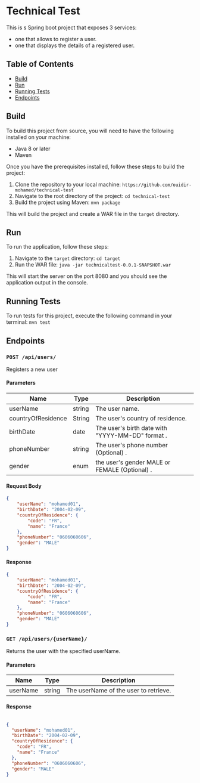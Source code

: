 # Technical Test

This is s Spring boot project that exposes 3 services:

- one that allows to register a user.
- one that displays the details of a registered user.

## Table of Contents

- [Build](#Build)
- [Run](#Run)
- [Running Tests](#Running-Tests)
- [Endpoints](#Endpoints)

## Build

To build this project from source, you will need to have the following installed on your machine:

- Java 8 or later
- Maven

Once you have the prerequisites installed, follow these steps to build the project:

1. Clone the repository to your local machine: `https://github.com/ouidir-mohamed/technical-test`
2. Navigate to the root directory of the project: `cd technical-test`
3. Build the project using Maven: `mvn package`

This will build the project and create a WAR file in the `target` directory.

## Run

To run the application, follow these steps:

1. Navigate to the `target` directory: `cd target`
2. Run the WAR file: `java -jar technicaltest-0.0.1-SNAPSHOT.war`

This will start the server on the port 8080 and you should see the application output in the console.

## Running Tests

To run tests for this project, execute the following command in your terminal: `mvn test`

## Endpoints

### `POST /api/users/`

Registers a new user

#### Parameters

| Name | Type | Description
| -------- | ---------- | ------------
| userName | string | The user name. |
| countryOfResidence | String | The user's country of residence. |
| birthDate | date | The user's birth date with "YYYY-MM-DD" format . |
| phoneNumber | string | The user's phone number (Optional) . |
| gender | enum |  the user's gender MALE or FEMALE (Optional) . |

#### Request Body

``` json
{
    "userName": "mohamed01",
    "birthDate": "2004-02-09",
    "countryOfResidence": {
        "code": "FR",
        "name": "France"
    },
    "phoneNumber": "0606060606",
    "gender": "MALE"
}

```

#### Response

``` json
{
    "userName": "mohamed01",
    "birthDate": "2004-02-09",
    "countryOfResidence": {
        "code": "FR",
        "name": "France"
    },
    "phoneNumber": "0606060606",
    "gender": "MALE"
}

```

### `GET /api/users/{userName}/`

Returns the user with the specified userName.

#### Parameters

| Name | Type | Description |
| ---- | ---- | ----------- |
| userName | string | The userName of the user to retrieve. |

#### Response

```json

{
  "userName": "mohamed01",
  "birthDate": "2004-02-09",
  "countryOfResidence": {
    "code": "FR",
    "name": "France"
  },
  "phoneNumber": "0606060606",
  "gender": "MALE"
}

```